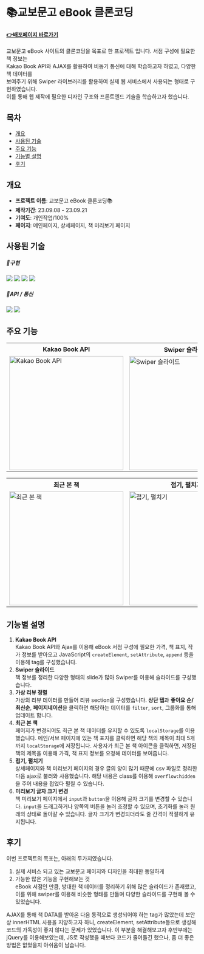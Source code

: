 # 📚교보문고 eBook 클론코딩
#### **<a href="https://saemii-24.github.io/eBook-Sites/" target="_blank">:point_right:<u>배포페이지 바로가기</u></a>**
교보문고 eBook 사이트의 클론코딩을 목표로 한 프로젝트 입니다. 서점 구성에 필요한 책 정보는<br/> Kakao Book API와 AJAX를 활용하여 비동기 통신에 대해 학습하고자 하였고, 다양한 책 데이터를<br/> 보여주기 위해 Swiper 라이브러리를 활용하여 실제 웹 서비스에서 사용되는 형태로 구현하였습니다.<br/>  이를 통해 웹 제작에 필요한 디자인 구조와 프론트엔드 기술을 학습하고자 했습니다.


## 목차
- [개요](#개요)
- [사용된 기술](#사용된-기술)
- [주요 기능](#주요-기능)
- [기능별 설명](#기능별-설명)
- [후기](#후기)


## 개요
- **프로젝트 이름**: 교보문고 eBook 클론코딩📚
- **제작기간**: 23.09.08 - 23.09.21
- **기여도**: 개인작업/100%
- **페이지**: 메인페이지, 상세페이지, 책 미리보기 페이지


## 사용된 기술
##### 📌구현
<img src="https://img.shields.io/badge/html5-E34F26?style=for-the-badge&logo=html5&logoColor=white"> <img src="https://img.shields.io/badge/css-1572B6?style=for-the-badge&logo=css3&logoColor=white"> <img src="https://img.shields.io/badge/javascript-F7DF1E?style=for-the-badge&logo=javascript&logoColor=black"> <img src="https://img.shields.io/badge/jquery-0769AD?style=for-the-badge&logo=jquery&logoColor=white"> 
##### 📌API / 통신
<img src="https://img.shields.io/badge/Kakao Book API-FEE500?style=for-the-badge&logo=Kakao Book AP&logoColor=white"> <img src="https://img.shields.io/badge/ajax-258CCF?style=for-the-badge&logo=ajax&logoColor=white">


## 주요 기능
<table>
  <tr>
    <th style="width:300px">Kakao Book API</th>
    <th style="width:300px">Swiper 슬라이드</th>
    <th style="width:300px">가상 리뷰 정렬</th>
  </tr>
  <tr>
    <td><img style="width:300px" src="https://github.com/saemii-24/project_2/assets/139088277/165c86ff-4eef-4c85-aeec-c42d03cec7b6" alt="Kakao Book API"></td>
    <td><img style="width:300px" src="https://github.com/saemii-24/project_2/assets/139088277/974b304b-750a-4d17-82db-a797d6b724b0" alt="Swiper 슬라이드"></td>
    <td><img style="width:300px" src="https://github.com/saemii-24/project_2/assets/139088277/89271195-5c20-4e73-ae61-fffbdec6f5c9" alt="가상 리뷰 정렬"></td>
  </tr>
</table>

<table>
  <tr>
    <th style="width:300px">최근 본 책</th>
    <th style="width:300px">접기, 펼치기</th>
    <th style="width:300px">미리보기 글자 크기 변경</th>
  </tr>
  <tr>
    <td><img style="width:300px" src="https://github.com/saemii-24/project_2/assets/139088277/dd08591a-fba2-4d14-a9d8-474905c54d66" alt="최근 본 책"></td>
    <td><img style="width:300px" src="https://github.com/saemii-24/project_2/assets/139088277/74e0c4ef-9116-41cc-acd8-5bc8a16254e4" alt="접기, 펼치기"></td>
    <td><img style="width:300px" src="https://github.com/saemii-24/project_2/assets/139088277/dcbc9855-814a-404e-900f-15ac85190846" alt="미리보기 글자 크기 변경"></td>
  </tr>
</table>

## 기능별 설명
1. **Kakao Book API**<br/>
  Kakao Book API와 Ajax를 이용해 eBook 서점 구성에 필요한 가격, 책 표지, 작가 정보를 받아오고 JavaScript의 ```createElement```, ```setAttribute```, ```append``` 등을 이용해 tag를 구성했습니다.
2. **Swiper 슬라이드**<br/>
  책 정보를 정리한 다양한 형태의 slide가 많아 Swiper를 이용해 슬라이드를 구성했습니다.
3. **가상 리뷰 정렬**<br/>
    가상의 리뷰 데이터를 만들어 리뷰 section을 구성했습니다. **상단 탭**과 **좋아요 순/최신순**, **페이지네이션**을 클릭하면 해당하는 데이터를 ```filter```, ```sort```, 그룹화를 통해 업데이트 합니다.
4. **최근 본 책**<br/>
   페이지가 변경되어도 최근 본 책 데이터를 유지할 수 있도록 ```localStorage```를 이용했습니다. 메인/서브 페이지에 있는 책 표지를 클릭하면 해당 책의 제목이 최대 5개까지 ```localStorage```에 저장됩니다. 사용자가 최근 본 책 아이콘을 클릭하면, 저장된 책의 제목을 이용해 가격, 책 표지 정보를 요청해 데이터를 보여줍니다.
5. **접기, 펼치기**<br/>
   상세페이지와 책 미리보기 페이지의 경우 글의 양이 많기 때문에 csv 파일로 정리한 다음 ajax로 불러와 사용했습니다. 해당 내용은 class를 이용해 ```overflow:hidden``` 을 주어 내용을 접었다 펼칠 수 있습니다.
6. **미리보기 글자 크기 변경**<br/>
  책 미리보기 페이지에서 ```input```과 ```button```을 이용해 글자 크기를 변경할 수 있습니다. ```input```을 드래그하거나 양쪽의 버튼을 눌러 조정할 수 있으며, 초기화를 눌러 원래의 상태로 돌아갈 수 있습니다. 글자 크기가 변경되더라도 줄 간격이 적절하게 유지됩니다.

## 후기
이번 프로젝트의 목표는, 아래의 두가지였습니다.
1. 실제 서비스 되고 있는 교보문고 페이지와 디자인을 최대한 동일하게
2. 가능한 많은 기능을 구현해보는 것
   <br/>
eBook 서점인 만큼, 방대한 책 데이터를 정리하기 위해 많은 슬라이드가 존재했고, 이를 위해 swiper를 이용해 비슷한 형태를 만들며 다양한 슬라이드를 구현해 볼 수 있었습니다.

AJAX를 통해 책 DATA를 받아온 다음 동적으로 생성되어야 하는 tag가 많았는데 보안상 innerHTML 사용을 지양하고자 하니, createElement, setAttribute등으로 생성해 코드의 가독성이 좋지 않다는 문제가 있었습니다. 
이 부분을 해결해보고자 후반부에는 jQuery를 이용해보았는데, JS로 작성했을 때보다 코드가 줄어들긴 했으나, 좀 더 좋은 방법은 없었을지 아쉬움이 남습니다.
